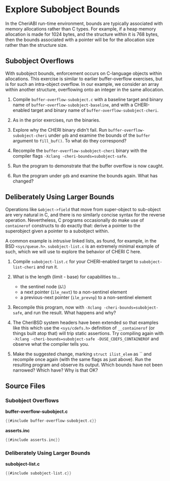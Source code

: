# Explore Subobject Bounds

In the CheriABI run-time environment, bounds are typically associated with
memory allocations rather than C types.
For example, if a heap memory allocation is made for 1024 bytes, and the
structure within it is 768 bytes, then the bounds associated with a pointer
will be for the allocation size rather than the structure size.

## Subobject Overflows

With subobject bounds, enforcement occurs on C-language objects within
allocations.
This exercise is similar to earlier buffer-overflow exercises, but is for such
an intra-object overflow. In our example, we consider an array within
another structure, overflowing onto an integer in the same allocation.

1. Compile `buffer-overflow-subobject.c` with a baseline target and binary
   name of `buffer-overflow-subobject-baseline`, and with a CHERI-enabled
   target and binary name of `buffer-overflow-subobject-cheri`.

2. As in the prior exercises, run the binaries.

3. Explore why the CHERI binary didn't fail.
   Run `buffer-overflow-subobject-cheri` under `gdb` and examine the bounds
   of the `buffer` argument to `fill_buf()`.
   To what do they correspond?

4. Recompile the `buffer-overflow-subobject-cheri` binary with the compiler
   flags `-Xclang -cheri-bounds=subobject-safe`.

5. Run the program to demonstrate that the buffer overflow is now caught.

6. Run the program under `gdb` and examine the bounds again. What has changed?

## Deliberately Using Larger Bounds

Operations like `&object->field` that move from super-object to sub-object are
very natural in C, and there is no similarly concise syntax for the reverse
operation.  Nevertheless, C programs occasionally do make use of `containerof`
constructs to do exactly that: derive a pointer to the superobject given a
pointer to a subobject within.

A common example is *intrusive* linked lists, as found, for example, in the BSD
`<sys/queue.h>`.  `subobject-list.c` is an extremely minimal example of such,
which we will use to explore the behavior of CHERI C here.

1. Compile `subobject-list.c` for your CHERI-enabled target to
   `subobject-list-cheri` and run it.

2. What is the length (limit - base) for capabilities to...
   - the sentinel node (`&l`)
   - a next pointer (`ile_next`) to a non-sentinel element
   - a previous-next pointer (`ile_prevnp`) to a non-sentinel element

3. Recompile this program, now with `-Xclang -cheri-bounds=subobject-safe`, and
   run the result.  What happens and why?

4. The CheriBSD system headers have been extended so that examples like this
   which use the `<sys/cdefs.h>` definition of `__containerof` (or things built
   atop that) will trip static assertions.  Try compiling again with `-Xclang
   -cheri-bounds=subobject-safe -DUSE_CDEFS_CONTAINEROF` and observe what the
   compiler tells you.

5. Make the suggested change, marking `struct ilist_elem` as `` and recompile
   once again (with the same flags as just above).  Run the resulting program
   and observe its output.  Which bounds have not been narrowed?  Which have?
   Why is that OK?

## Source Files

### Subobject Overflows

**buffer-overflow-subobject.c**
```C
{{#include buffer-overflow-subobject.c}}
```

**asserts.inc**
```C
{{#include asserts.inc}}
```

### Deliberately Using Larger Bounds

**subobject-list.c**
```C
{{#include subobject-list.c}}
```

